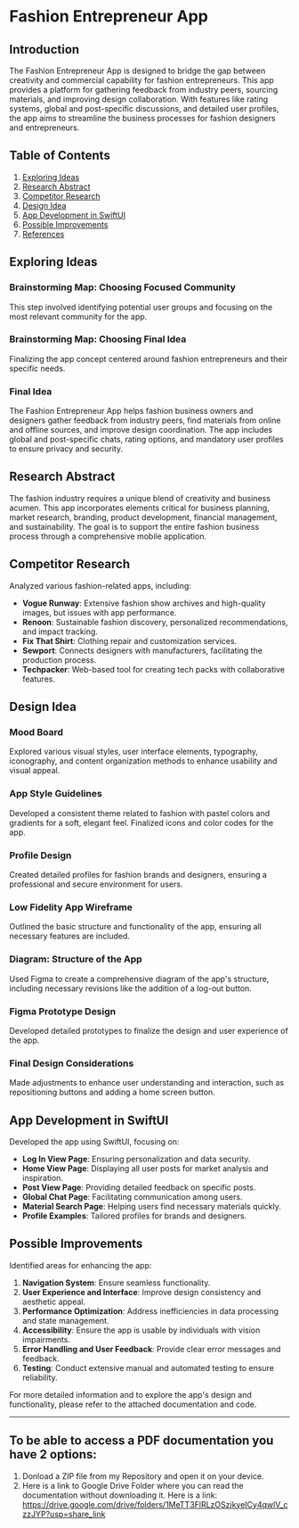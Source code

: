 # Fashion Entrepreneur App

## Introduction
The Fashion Entrepreneur App is designed to bridge the gap between creativity and commercial capability for fashion entrepreneurs. 
This app provides a platform for gathering feedback from industry peers, sourcing materials, and improving design collaboration. 
With features like rating systems, global and post-specific discussions, and detailed user profiles, the app aims to streamline the business processes for fashion designers and entrepreneurs.

## Table of Contents
1. [Exploring Ideas](#exploring-ideas)
2. [Research Abstract](#research-abstract)
3. [Competitor Research](#competitor-research)
4. [Design Idea](#design-idea)
5. [App Development in SwiftUI](#app-development-in-swiftui)
6. [Possible Improvements](#possible-improvements)
7. [References](#references)

## Exploring Ideas

### Brainstorming Map: Choosing Focused Community
This step involved identifying potential user groups and focusing on the most relevant community for the app.

### Brainstorming Map: Choosing Final Idea
Finalizing the app concept centered around fashion entrepreneurs and their specific needs.

### Final Idea
The Fashion Entrepreneur App helps fashion business owners and designers gather feedback from industry peers, find materials from online and offline sources, and improve design coordination. 
The app includes global and post-specific chats, rating options, and mandatory user profiles to ensure privacy and security.

## Research Abstract
The fashion industry requires a unique blend of creativity and business acumen. 
This app incorporates elements critical for business planning, market research, branding, product development, financial management, and sustainability. 
The goal is to support the entire fashion business process through a comprehensive mobile application.

## Competitor Research
Analyzed various fashion-related apps, including:

- **Vogue Runway**: Extensive fashion show archives and high-quality images, but issues with app performance.
- **Renoon**: Sustainable fashion discovery, personalized recommendations, and impact tracking.
- **Fix That Shirt**: Clothing repair and customization services.
- **Sewport**: Connects designers with manufacturers, facilitating the production process.
- **Techpacker**: Web-based tool for creating tech packs with collaborative features.

## Design Idea

### Mood Board
Explored various visual styles, user interface elements, typography, iconography, and content organization methods to enhance usability and visual appeal.

### App Style Guidelines
Developed a consistent theme related to fashion with pastel colors and gradients for a soft, elegant feel. Finalized icons and color codes for the app.

### Profile Design
Created detailed profiles for fashion brands and designers, ensuring a professional and secure environment for users.

### Low Fidelity App Wireframe
Outlined the basic structure and functionality of the app, ensuring all necessary features are included.

### Diagram: Structure of the App
Used Figma to create a comprehensive diagram of the app's structure, including necessary revisions like the addition of a log-out button.

### Figma Prototype Design
Developed detailed prototypes to finalize the design and user experience of the app.

### Final Design Considerations
Made adjustments to enhance user understanding and interaction, such as repositioning buttons and adding a home screen button.

## App Development in SwiftUI
Developed the app using SwiftUI, focusing on:

- **Log In View Page**: Ensuring personalization and data security.
- **Home View Page**: Displaying all user posts for market analysis and inspiration.
- **Post View Page**: Providing detailed feedback on specific posts.
- **Global Chat Page**: Facilitating communication among users.
- **Material Search Page**: Helping users find necessary materials quickly.
- **Profile Examples**: Tailored profiles for brands and designers.

## Possible Improvements
Identified areas for enhancing the app:

1. **Navigation System**: Ensure seamless functionality.
2. **User Experience and Interface**: Improve design consistency and aesthetic appeal.
3. **Performance Optimization**: Address inefficiencies in data processing and state management.
4. **Accessibility**: Ensure the app is usable by individuals with vision impairments.
5. **Error Handling and User Feedback**: Provide clear error messages and feedback.
6. **Testing**: Conduct extensive manual and automated testing to ensure reliability.


For more detailed information and to explore the app's design and functionality, please refer to the attached documentation and code.

---

## To be able to access a PDF documentation you have 2 options:
1. Donload a ZIP file from my Repository and open it on your device.
2. Here is a link to Google Drive Folder where you can read the documentation without downloading it. Here is a link: https://drive.google.com/drive/folders/1MeTT3FlRLzOSzjkyeICy4qwlV_czzJYP?usp=share_link 
